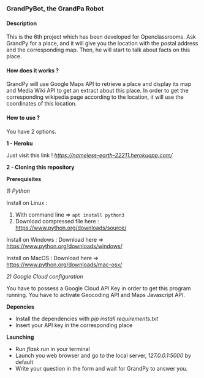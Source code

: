 ### **GrandPyBot, the GrandPa Robot**

#### **Description**

This is the 6th project which has been developed for Openclassrooms.
Ask GrandPy for a place, and it will give you the location with the
postal address and the corresponding map.
Then, he will start to talk about facts on this place.

#### **How does it works ?**

GrandPy will use Google Maps API to retrieve a place and display its map and
Media Wiki API to get an extract about this place. In order to get the 
corresponding wikipedia page according to the location, it will use the 
coordinates of this location.

#### **How to use ?** 

You have 2 options.

**1 - Heroku**

Just visit this link ! _https://nameless-earth-22211.herokuapp.com/_

**2 - Cloning this repository**

**Prerequisites**  

*1) Python*

Install on Linux : 
1) With command line => `apt install python3`
2) Download compressed file here : https://www.python.org/downloads/source/ 

Install on Windows : Download here => https://www.python.org/downloads/windows/

Install on MacOS : Download here => https://www.python.org/downloads/mac-osx/

*2) Google Cloud configuration*

You have to possess a Google Cloud API Key in order to get this
program running. You have to activate Geocoding API and Maps Javascript API.

**Depencies**
- Install the dependencies with _pip install requirements.txt_
- Insert your API key in the corresponding place

**Launching**
- Run _flask run_ in your terminal
- Launch you web browser and go to the local server, _127.0.0.1:5000_ by default
- Write your question in the form and wait for GrandPy to answer you.
